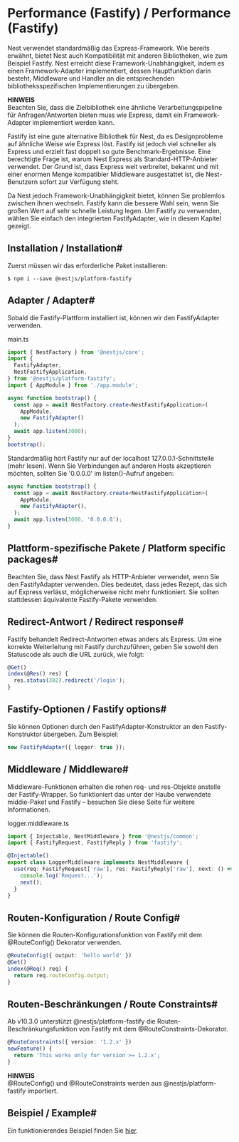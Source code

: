 # Performance (Fastify) / Performance (Fastify)

Nest verwendet standardmäßig das Express-Framework. Wie bereits erwähnt, bietet Nest auch Kompatibilität mit anderen Bibliotheken, wie zum Beispiel Fastify. Nest erreicht diese Framework-Unabhängigkeit, indem es einen Framework-Adapter implementiert, dessen Hauptfunktion darin besteht, Middleware und Handler an die entsprechenden bibliotheksspezifischen Implementierungen zu übergeben.

**HINWEIS**  
Beachten Sie, dass die Zielbibliothek eine ähnliche Verarbeitungspipeline für Anfragen/Antworten bieten muss wie Express, damit ein Framework-Adapter implementiert werden kann.

Fastify ist eine gute alternative Bibliothek für Nest, da es Designprobleme auf ähnliche Weise wie Express löst. Fastify ist jedoch viel schneller als Express und erzielt fast doppelt so gute Benchmark-Ergebnisse. Eine berechtigte Frage ist, warum Nest Express als Standard-HTTP-Anbieter verwendet. Der Grund ist, dass Express weit verbreitet, bekannt und mit einer enormen Menge kompatibler Middleware ausgestattet ist, die Nest-Benutzern sofort zur Verfügung steht.

Da Nest jedoch Framework-Unabhängigkeit bietet, können Sie problemlos zwischen ihnen wechseln. Fastify kann die bessere Wahl sein, wenn Sie großen Wert auf sehr schnelle Leistung legen. Um Fastify zu verwenden, wählen Sie einfach den integrierten FastifyAdapter, wie in diesem Kapitel gezeigt.

## Installation / Installation#

Zuerst müssen wir das erforderliche Paket installieren:

```
$ npm i --save @nestjs/platform-fastify
```

## Adapter / Adapter#

Sobald die Fastify-Plattform installiert ist, können wir den FastifyAdapter verwenden.

main.ts

```typescript
import { NestFactory } from '@nestjs/core';
import {
  FastifyAdapter,
  NestFastifyApplication,
} from '@nestjs/platform-fastify';
import { AppModule } from './app.module';

async function bootstrap() {
  const app = await NestFactory.create<NestFastifyApplication>(
    AppModule,
    new FastifyAdapter()
  );
  await app.listen(3000);
}
bootstrap();
```

Standardmäßig hört Fastify nur auf der localhost 127.0.0.1-Schnittstelle (mehr lesen). Wenn Sie Verbindungen auf anderen Hosts akzeptieren möchten, sollten Sie '0.0.0.0' im listen()-Aufruf angeben:

```typescript
async function bootstrap() {
  const app = await NestFactory.create<NestFastifyApplication>(
    AppModule,
    new FastifyAdapter(),
  );
  await app.listen(3000, '0.0.0.0');
}
```

## Plattform-spezifische Pakete / Platform specific packages#

Beachten Sie, dass Nest Fastify als HTTP-Anbieter verwendet, wenn Sie den FastifyAdapter verwenden. Dies bedeutet, dass jedes Rezept, das sich auf Express verlässt, möglicherweise nicht mehr funktioniert. Sie sollten stattdessen äquivalente Fastify-Pakete verwenden.

## Redirect-Antwort / Redirect response#

Fastify behandelt Redirect-Antworten etwas anders als Express. Um eine korrekte Weiterleitung mit Fastify durchzuführen, geben Sie sowohl den Statuscode als auch die URL zurück, wie folgt:

```typescript
@Get()
index(@Res() res) {
  res.status(302).redirect('/login');
}
```

## Fastify-Optionen / Fastify options#

Sie können Optionen durch den FastifyAdapter-Konstruktor an den Fastify-Konstruktor übergeben. Zum Beispiel:

```typescript
new FastifyAdapter({ logger: true });
```

## Middleware / Middleware#

Middleware-Funktionen erhalten die rohen req- und res-Objekte anstelle der Fastify-Wrapper. So funktioniert das unter der Haube verwendete middie-Paket und Fastify – besuchen Sie diese Seite für weitere Informationen.

logger.middleware.ts

```typescript
import { Injectable, NestMiddleware } from '@nestjs/common';
import { FastifyRequest, FastifyReply } from 'fastify';

@Injectable()
export class LoggerMiddleware implements NestMiddleware {
  use(req: FastifyRequest['raw'], res: FastifyReply['raw'], next: () => void) {
    console.log('Request...');
    next();
  }
}
```

## Routen-Konfiguration / Route Config#

Sie können die Routen-Konfigurationsfunktion von Fastify mit dem @RouteConfig() Dekorator verwenden.

```typescript
@RouteConfig({ output: 'hello world' })
@Get()
index(@Req() req) {
  return req.routeConfig.output;
}
```

## Routen-Beschränkungen / Route Constraints#

Ab v10.3.0 unterstützt @nestjs/platform-fastify die Routen-Beschränkungsfunktion von Fastify mit dem @RouteConstraints-Dekorator.

```typescript
@RouteConstraints({ version: '1.2.x' })
newFeature() {
  return 'This works only for version >= 1.2.x';
}
```

**HINWEIS**  
@RouteConfig() und @RouteConstraints werden aus @nestjs/platform-fastify importiert.

## Beispiel / Example#

Ein funktionierendes Beispiel finden Sie [hier](https://github.com/nestjs/nest/tree/master/sample/10-fastify).
